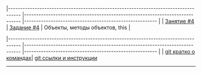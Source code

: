 

|-----------------------------------------------------------------------------------	|----------------------------------------------------------------------------	|-------------------------------------------------------	|
| [Занятие #4](https://rawgit.com/smershik/tms-jsb/master/04/cls/index.html) 	        | [Задание #4](https://github.com/smershik/tms-jsb/tree/master/04/ht) 	        | Объекты, методы объектов, this	|





|-----------------------------------------------------------------------------------	|----------------------------------------------------------------------------	|-------------------------------------------------------	|
| [git кратко о командах](https://rawgit.com/smershik/tms-jsb/master/git-starter/index.html)| [git ссылки и инструкции](https://github.com/smershik/tms-jsb/tree/master/git-starter) 

---
